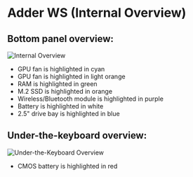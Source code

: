 # Adder WS (Internal Overview)

## Bottom panel overview:

![Internal Overview](./img/adder-highlighted.png)

- GPU fan is highlighted in cyan
- GPU fan is highlighted in light orange
- RAM is highlighted in green
- M.2 SSD is highlighted in orange
- Wireless/Bluetooth module is highlighted in purple
- Battery is highlighted in white
- 2.5" drive bay is highlighted in blue

## Under-the-keyboard overview:

![Under-the-Keyboard Overview](./img/under-keyboard-highlighted.png)

- CMOS battery is highlighted in red
